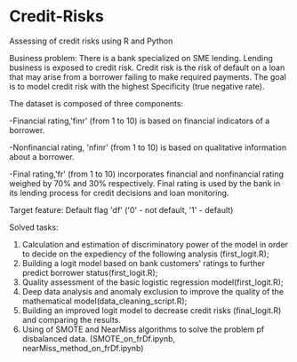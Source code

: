 # Credit-Risks
Assessing of credit risks using R and Python

Business problem: There is a bank specialized on SME lending. Lending business is exposed to credit risk. Credit risk is the risk of 
default on a loan that may arise from a borrower failing to make required payments. 
The goal is to model credit risk with the highest Specificity (true negative rate).

The dataset is composed of three components:

-Financial rating,'finr' (from 1 to 10) is based on financial indicators of a borrower.

-Nonfinancial rating, 'nfinr' (from 1 to 10) is based on qualitative information about a borrower.

-Final rating,'fr' (from 1 to 10) incorporates financial and nonfinancial rating weighed by 70% and 30% respectively. Final rating is used by the bank in its lending process for credit decisions and loan monitoring.

Target feature: Default flag  'df' ('0' - not default, '1' - default)

Solved tasks:
1. Calculation and estimation of discriminatory power of the model in order to decide on the expediency of the following analysis (first_logit.R);
2. Building a logit model based on bank customers’ ratings to further predict borrower status(first_logit.R);
3. Quality assessment of the basic logistic regression model(first_logit.R);
4. Deep data analysis and anomaly exclusion to improve the quality of the mathematical model(data_cleaning_script.R);
5. Building an improved logit model to decrease credit risks (final_logit.R) and comparing the results.
6. Using of SMOTE and NearMiss algorithms to solve the problem pf disbalanced data. (SMOTE_on_frDf.ipynb, nearMiss_method_on_frDf.ipynb)
